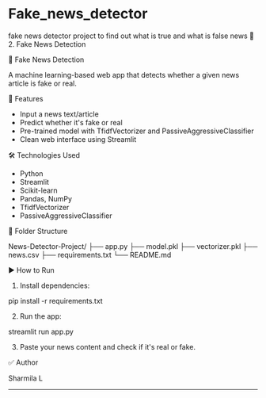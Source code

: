 # Fake_news_detector
fake news detector project to find out what is true and what is false news
📁 2. Fake News Detection

📰 Fake News Detection

A machine learning-based web app that detects whether a given news article is fake or real.

🚀 Features

- Input a news text/article
- Predict whether it's fake or real
- Pre-trained model with TfidfVectorizer and PassiveAggressiveClassifier
- Clean web interface using Streamlit

🛠️ Technologies Used

- Python
- Streamlit
- Scikit-learn
- Pandas, NumPy
- TfidfVectorizer
- PassiveAggressiveClassifier

 📂 Folder Structure

News-Detector-Project/ ├── app.py ├── model.pkl ├── vectorizer.pkl ├── news.csv ├── requirements.txt └── README.md

 ▶️ How to Run

1. Install dependencies:

pip install -r requirements.txt

2. Run the app:

streamlit run app.py

3. Paste your news content and check if it's real or fake.


✅ Author

Sharmila L


---
